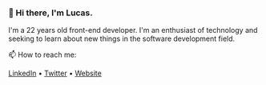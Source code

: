 ### 👋 Hi there, I'm Lucas. 

I'm a 22 years old front-end developer. I'm an enthusiast of technology and seeking to learn about new things in the software development field.

📫 How to reach me:  

[LinkedIn](https://www.linkedin.com/in/lucaspassini/) • [Twitter](https://twitter.com/lucaspassini_) • [Website](https://passini.vercel.app)



